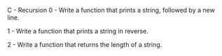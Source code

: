 C - Recursion
0 - Write a function that prints a string, followed by a new line.

1 - Write a function that prints a string in reverse.

2 - Write a function that returns the length of a string.

